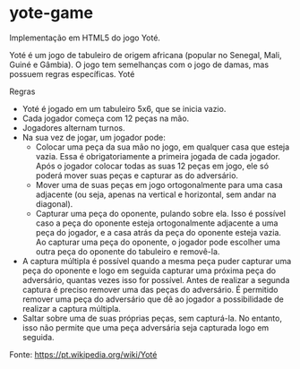 # yote-game

Implementação em HTML5 do jogo Yoté. 

Yoté é um jogo de tabuleiro de origem africana (popular no Senegal, Mali, Guiné e Gâmbia). O jogo tem semelhanças com o jogo de damas, mas possuem regras específicas.
Yoté

Regras

* Yoté é jogado em um tabuleiro 5x6, que se inicia vazio. 
* Cada jogador começa com 12 peças na mão. 
* Jogadores alternam turnos. 
* Na sua vez de jogar, um jogador pode:
  * Colocar uma peça da sua mão no jogo, em qualquer casa que esteja vazia. Essa é obrigatoriamente a primeira jogada de cada jogador. Após o jogador colocar todas as suas 12 peças em jogo, ele só poderá mover suas peças e capturar as do adversário.
  * Mover uma de suas peças em jogo ortogonalmente para uma casa adjacente (ou seja, apenas na vertical e horizontal, sem andar na diagonal).
  * Capturar uma peça do oponente, pulando sobre ela. Isso é possível caso a peça do oponente esteja ortogonalmente adjacente a uma peça do jogador, e a casa atrás da peça do oponente esteja vazia. Ao capturar uma peça do oponente, o jogador pode escolher uma outra peça do oponente do tabuleiro e removê-la.
* A captura múltipla é possível quando a mesma peça puder capturar uma peça do oponente e logo em seguida capturar uma próxima peça do adversário, quantas vezes isso for possível. Antes de realizar a segunda captura é preciso remover uma das peças do adversário. É permitido remover uma peça do adversário que dê ao jogador a possibilidade de realizar a captura múltipla.
* Saltar sobre uma de suas próprias peças, sem capturá-la. No entanto, isso não permite que uma peça adversária seja capturada logo em seguida.

Fonte: https://pt.wikipedia.org/wiki/Yoté

